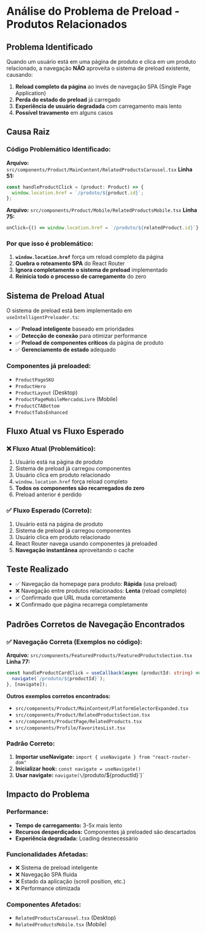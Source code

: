 # Análise do Problema de Preload - Produtos Relacionados

## Problema Identificado

Quando um usuário está em uma página de produto e clica em um produto relacionado, a navegação **NÃO** aproveita o sistema de preload existente, causando:

1. **Reload completo da página** ao invés de navegação SPA (Single Page Application)
2. **Perda do estado do preload** já carregado
3. **Experiência de usuário degradada** com carregamento mais lento
4. **Possível travamento** em alguns casos

## Causa Raiz

### Código Problemático Identificado:

**Arquivo:** `src/components/Product/MainContent/RelatedProductsCarousel.tsx`
**Linha 51:**
```typescript
const handleProductClick = (product: Product) => {
  window.location.href = `/produto/${product.id}`;
};
```

**Arquivo:** `src/components/Product/Mobile/RelatedProductsMobile.tsx`
**Linha 75:**
```typescript
onClick={() => window.location.href = `/produto/${relatedProduct.id}`}
```

### Por que isso é problemático:

1. **`window.location.href`** força um reload completo da página
2. **Quebra o roteamento SPA** do React Router
3. **Ignora completamente o sistema de preload** implementado
4. **Reinicia todo o processo de carregamento** do zero

## Sistema de Preload Atual

O sistema de preload está bem implementado em `useIntelligentPreloader.ts`:

- ✅ **Preload inteligente** baseado em prioridades
- ✅ **Detecção de conexão** para otimizar performance
- ✅ **Preload de componentes críticos** da página de produto
- ✅ **Gerenciamento de estado** adequado

### Componentes já preloaded:
- `ProductPageSKU`
- `ProductHero`
- `ProductLayout` (Desktop)
- `ProductPageMobileMercadoLivre` (Mobile)
- `ProductCTABottom`
- `ProductTabsEnhanced`

## Fluxo Atual vs Fluxo Esperado

### ❌ Fluxo Atual (Problemático):
1. Usuário está na página de produto
2. Sistema de preload já carregou componentes
3. Usuário clica em produto relacionado
4. `window.location.href` força reload completo
5. **Todos os componentes são recarregados do zero**
6. Preload anterior é perdido

### ✅ Fluxo Esperado (Correto):
1. Usuário está na página de produto
2. Sistema de preload já carregou componentes
3. Usuário clica em produto relacionado
4. React Router navega usando componentes já preloaded
5. **Navegação instantânea** aproveitando o cache

## Teste Realizado

- ✅ Navegação da homepage para produto: **Rápida** (usa preload)
- ❌ Navegação entre produtos relacionados: **Lenta** (reload completo)
- ✅ Confirmado que URL muda corretamente
- ❌ Confirmado que página recarrega completamente



## Padrões Corretos de Navegação Encontrados

### ✅ Navegação Correta (Exemplos no código):

**Arquivo:** `src/components/FeaturedProducts/FeaturedProductsSection.tsx`
**Linha 77:**
```typescript
const handleProductCardClick = useCallback(async (productId: string) => {
  navigate(`/produto/${productId}`);
}, [navigate]);
```

**Outros exemplos corretos encontrados:**
- `src/components/Product/MainContent/PlatformSelectorExpanded.tsx`
- `src/components/Product/RelatedProductsSection.tsx`
- `src/components/ProductPage/RelatedProducts.tsx`
- `src/components/Profile/FavoritesList.tsx`

### Padrão Correto:
1. **Importar useNavigate:** `import { useNavigate } from "react-router-dom"`
2. **Inicializar hook:** `const navigate = useNavigate()`
3. **Usar navigate:** `navigate(\`/produto/\${productId}\`)`

## Impacto do Problema

### Performance:
- **Tempo de carregamento:** 3-5x mais lento
- **Recursos desperdiçados:** Componentes já preloaded são descartados
- **Experiência degradada:** Loading desnecessário

### Funcionalidades Afetadas:
- ❌ Sistema de preload inteligente
- ❌ Navegação SPA fluida
- ❌ Estado da aplicação (scroll position, etc.)
- ❌ Performance otimizada

### Componentes Afetados:
- `RelatedProductsCarousel.tsx` (Desktop)
- `RelatedProductsMobile.tsx` (Mobile)

